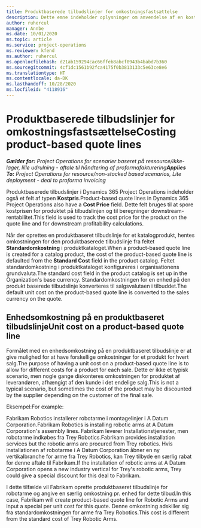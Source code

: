 ```yaml
---
title: Produktbaserede tilbudslinjer for omkostningsfastsættelse
description: Dette emne indeholder oplysninger om anvendelse af en kostpris på en produktbaseret tilbudslinje.
author: ruhercul
manager: Annbe
ms.date: 10/01/2020
ms.topic: article
ms.service: project-operations
ms.reviewer: kfend
ms.author: ruhercul
ms.openlocfilehash: d21ab159294cac66ffeb8abcf0943b4babd7b360
ms.sourcegitcommit: 4cf1dc1561b92fca4175f0b3813133c5e63ce8e6
ms.translationtype: HT
ms.contentlocale: da-DK
ms.lasthandoff: 10/28/2020
ms.locfileid: "4118916"
---
```

# <a name="costing-product-based-quote-lines"></a><span data-ttu-id="bcec1-103">Produktbaserede tilbudslinjer for omkostningsfastsættelse</span><span class="sxs-lookup"><span data-stu-id="bcec1-103">Costing product-based quote lines</span></span>

<span data-ttu-id="bcec1-104">_**Gælder for:** Project Operations for scenarier baseret på ressource/ikke-lager, lille udrulning - aftale til håndtering af proformafakturering_</span><span class="sxs-lookup"><span data-stu-id="bcec1-104">_**Applies To:** Project Operations for resource/non-stocked based scenarios, Lite deployment - deal to proforma invoicing_</span></span>


<span data-ttu-id="bcec1-105">Produktbaserede tilbudslinjer i Dynamics 365 Project Operations indeholder også et felt af typen **Kostpris**.</span><span class="sxs-lookup"><span data-stu-id="bcec1-105">Product-based quote lines in Dynamics 365 Project Operations also have a **Cost Price** field.</span></span> <span data-ttu-id="bcec1-106">Dette felt bruges til at spore kostprisen for produktet på tilbudslinjen og til beregninger downstream-rentabilitet.</span><span class="sxs-lookup"><span data-stu-id="bcec1-106">This field is used to track the cost price for the product on the quote line and for downstream profitability calculations.</span></span>

<span data-ttu-id="bcec1-107">Når der oprettes en produktbaseret tilbudslinje for et katalogprodukt, hentes omkostningen for den produktbaserede tilbudslinje fra feltet **Standardomkostning** i produktkataloget.</span><span class="sxs-lookup"><span data-stu-id="bcec1-107">When a product-based quote line is created for a catalog product, the cost of the product-based quote line is defaulted from the **Standard Cost** field in the product catalog.</span></span> <span data-ttu-id="bcec1-108">Feltet standardomkostning i produktkataloget konfigureres i organisationens grundvaluta.</span><span class="sxs-lookup"><span data-stu-id="bcec1-108">The standard cost field in the product catalog is set up in the Organization's base currency.</span></span> <span data-ttu-id="bcec1-109">Standardomkostningen for en enhed på den produkt baserede tilbudslinje konverteres til salgsvalutaen i tilbuddet.</span><span class="sxs-lookup"><span data-stu-id="bcec1-109">The default unit cost on the product-based quote line is converted to the sales currency on the quote.</span></span>

## <a name="unit-cost-on-a-product-based-quote-line"></a><span data-ttu-id="bcec1-110">Enhedsomkostning på en produktbaseret tilbudslinje</span><span class="sxs-lookup"><span data-stu-id="bcec1-110">Unit cost on a product-based quote line</span></span>

<span data-ttu-id="bcec1-111">Formålet med en enhedsomkostning på en produktbaseret tilbudslinje er at give mulighed for at have forskellige omkostninger for et produkt for hvert salg.</span><span class="sxs-lookup"><span data-stu-id="bcec1-111">The purpose of having a unit cost on a product-based quote line is to allow for different costs for a product for each sale.</span></span> <span data-ttu-id="bcec1-112">Dette er ikke et typisk scenario, men nogle gange diskonteres omkostningen for produktet af leverandøren, afhængigt af den kunde i det endelige salg.</span><span class="sxs-lookup"><span data-stu-id="bcec1-112">This is not a typical scenario, but sometimes the cost of the product may be discounted by the supplier depending on the customer of the final sale.</span></span>

<span data-ttu-id="bcec1-113">Eksempel:</span><span class="sxs-lookup"><span data-stu-id="bcec1-113">For example:</span></span>

<span data-ttu-id="bcec1-114">Fabrikam Robotics installerer robotarme i montagelinjer i A Datum Corporation.</span><span class="sxs-lookup"><span data-stu-id="bcec1-114">Fabrikam Robotics is installing robotic arms at A Datum Corporation's assembly lines.</span></span> <span data-ttu-id="bcec1-115">Fabrikam leverer Installationstjenester, men robotarme indkøbes fra Trey Robotics.</span><span class="sxs-lookup"><span data-stu-id="bcec1-115">Fabrikam provides installation services but the robotic arms are procured from Trey robotics.</span></span> <span data-ttu-id="bcec1-116">Hvis installationen af robotarme i A Datum Corporation åbner en ny vertikalbranche for arme fra Trey Robotics, kan Trey tilbyde en særlig rabat for denne aftale til Fabrikam.</span><span class="sxs-lookup"><span data-stu-id="bcec1-116">If the installation of robotic arms at A Datum Corporation opens a new industry vertical for Trey's robotic arms, Trey could give a special discount for this deal to Fabrikam.</span></span>

<span data-ttu-id="bcec1-117">I dette tilfælde vil Fabrikam oprette produktbaseret tilbudslinje for robotarme og angive en særlig omkostning pr. enhed for dette tilbud.</span><span class="sxs-lookup"><span data-stu-id="bcec1-117">In this case, Fabrikam will create product-based quote line for Robotic Arms and input a special per unit cost for this quote.</span></span> <span data-ttu-id="bcec1-118">Denne omkostning adskiller sig fra standardomkostningen for arme fra Trey Robotics.</span><span class="sxs-lookup"><span data-stu-id="bcec1-118">This cost is different from the standard cost of Trey Robotic Arms.</span></span>
